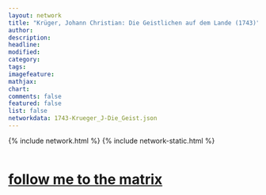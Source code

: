 ```yaml
---
layout: network
title: "Krüger, Johann Christian: Die Geistlichen auf dem Lande (1743)"
author:
description:
headline:
modified:
category:
tags: 
imagefeature: 
mathjax: 
chart: 
comments: false
featured: false
list: false
networkdata: 1743-Krueger_J-Die_Geist.json
---
```

{% include network.html %}
{% include network-static.html %}
<div class="row">
  <div class="small-5 small-centered columns"><a href="/matrix173"><h1>follow me to the matrix</h1></a>
</div>
</div>
